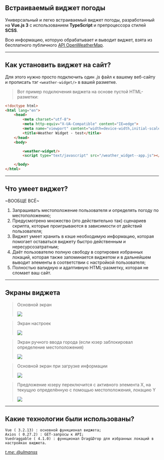 ## Встраиваемый виджет погоды

Универсальный и легко встраиваемый виджет погоды, разработанный на **Vue.js 3** с использованием **TypeScript** и препроцессора стилей **SCSS**.

Всю информацию, которую обрабатывает и выводит виджет, взята из бесплатного публичного [API OpenWeatherMap](https://openweathermap.org/api).

---

## Как установить виджет на сайт?

Для этого нужно просто подключить один _.js_ файл к вашему веб-сайту и прописать тэг `<weather-widget/>` в вашей разметке.

> Вот пример подключения виджета на основе пустой HTML-разметки:

```html
<!doctype html>
<html lang="en">
    <head>
        <meta charset="utf-8">
        <meta http-equiv="X-UA-Compatible" content="IE=edge">
        <meta name="viewport" content="width=device-width,initial-scale=1">
        <title>Weather Widget - test</title>
    </head>
    <body>

        <weather-widget/>
        <script type="text/javascript" src="/weather_widget--app.js"></script>

    </body>
</html>
```

---

## Что умеет виджет?

~ВООБЩЕ ВСЁ~

1.  Запрашивать местоположение пользователя и определять погоду по местоположению;
2.  Предусмотрено множество (это действительно так) сценариев скрипта, которые проигрываются в зависимости от действий пользователя;
3.  Виджет умеет хранить в кэше необходимую информацию, которая помогает оставаться виджету быстро действенным и нересурсозатратным;
4.  Даёт пользователю полную свободу в сортировке избранных локаций, которая также запоминается виджетом и в дальнейшем выводит элементы в соответствии с настройкой пользователя;
5.  Полностью валидную и адаптивную HTML-разметку, которая не сломает ваш сайт.

---

## Экраны виджета

> Основной экран
>
> ![](https://33333.cdn.cke-cs.com/kSW7V9NHUXugvhoQeFaf/images/02d1e88f74d8dd2b20944703bf60c7f8fbe7134d5d680e15.png)

> Экран настроек
>
> ![](https://33333.cdn.cke-cs.com/kSW7V9NHUXugvhoQeFaf/images/9900aaf76eb516b7e268cec50034ccddc4e95ed431f9d3a9.png)

> Экран ручного ввода города (если юзер заблокировал определение местоположения)
>
> ![](https://33333.cdn.cke-cs.com/kSW7V9NHUXugvhoQeFaf/images/8313fa6e2d0cc0bdbf5c817f5e31c06488f823bddad049dc.png)

> Основной экран при загрузке информации
>
> ![](https://33333.cdn.cke-cs.com/kSW7V9NHUXugvhoQeFaf/images/46880c89d9b79d09aa4c32e3053f414a76244d82ea37ad60.png)

> Предложение юзеру переключится с активного элемента X, на текущую определённую с помощью местоположения, локацию Y
>
> ![](https://33333.cdn.cke-cs.com/kSW7V9NHUXugvhoQeFaf/images/29dd987a1276075166b2f1dacac409a8390291c9e58263b2.png)

---

## Какие технологии были использованы?

```plaintext
Vue ( 3.2.13) : основной функционал виджета;
Axios ( 0.27.2) : GET-запросы к API;
Vuedraggable ( 4.1.0) : функционал Drag&Drop для избранных локаций в настройках виджета.
```

[_t.me: @ulmanss_](https://t.me/ulmanss)
